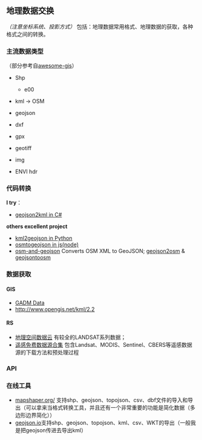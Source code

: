 ## 地理数据交换
*（注意坐标系统、投影方式）*
包括：地理数据常用格式、地理数据的获取，各种格式之间的转换。
### 主流数据类型
（部分参考自[awesome-gis](https://github.com/sshuair/awesome-gis#data-format)）

- Shp
   - e00
- kml  -> OSM
- geojson
- dxf
- gpx


- geotiff
- img
- ENVI hdr


### 代码转换

**I try**：
- [geojson2kml in C#]()

**others excellent project**

- [kml2geojson in Python](https://github.com/mrcagney/kml2geojson)
- [osmtogeojson in js(node)](https://github.com/tyrasd/osmtogeojson)
- [osm-and-geojson](https://github.com/aaronlidman/osm-and-geojson) Converts OSM XML to GeoJSON; [geojson2osm](https://github.com/Rub21/geojson2osm) & [geojsontoosm](https://github.com/tyrasd/geojsontoosm)
### 数据获取

#### GIS

- [GADM Data](https://gadm.org/download_country_v3.html)
- http://www.opengis.net/kml/2.2

#### RS

- [地理空间数据云](http://www.gscloud.cn/) 有较全的LANDSAT系列数据；
- [遥感免费数据源合集](https://rs-freedatasource.readthedocs.io/zh_CN/latest/) 包含Landsat、MODIS、Sentinel、CBERS等遥感数据源的下载方法和预处理过程


### API

### 在线工具
- [mapshaper.org/](http://mapshaper.org/) 支持shp、geojson、topojson、csv、dbf文件的导入和导出（可以拿来当格式转换工具，并且还有一个非常重要的功能是简化数据（多边形边界简化））
- [geojson.io](http://geojson.io/#map=11/40.8424/116.6185)支持shp、geojson、topojson、kml、csv、WKT的导出（一般我是把geojson传进去导出kml）





